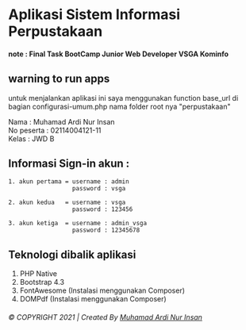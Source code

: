 # Aplikasi Sistem Informasi Perpustakaan 
#### note : Final Task BootCamp Junior Web Developer VSGA Kominfo

## warning to run apps
untuk menjalankan aplikasi ini saya menggunakan function base_url di bagian configurasi-umum.php
nama folder root nya "perpustakaan"

Nama        : Muhamad Ardi Nur Insan <br>
No peserta  : 02114004121-11 <br>
Kelas       : JWD B <br>

## Informasi Sign-in akun :
    1. akun pertama = username : admin
                      password : vsga

    2. akun kedua   = username : vsga
                      password : 123456

    3. akun ketiga  = username : admin_vsga
                      password : 12345678


## Teknologi dibalik aplikasi 
1. PHP Native
2. Bootstrap 4.3
3. FontAwesome (Instalasi menggunakan Composer)
4. DOMPdf (Instalasi menggunakan Composer)

###### © COPYRIGHT 2021  |  Created By  [Muhamad Ardi Nur Insan](www.ardinur.engineer)
